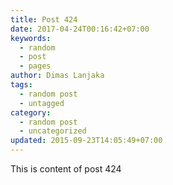 ```yaml
---
title: Post 424
date: 2017-04-24T00:16:42+07:00
keywords:
  - random
  - post
  - pages
author: Dimas Lanjaka
tags:
  - random post
  - untagged
category:
  - random post
  - uncategorized
updated: 2015-09-23T14:05:49+07:00
---
```

This is content of post 424